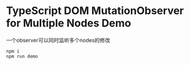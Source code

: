 TypeScript DOM MutationObserver for Multiple Nodes Demo
========================================================

一个observer可以同时监听多个nodes的修改

```
npm i
npm run demo
```

